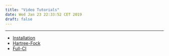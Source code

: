 ```yaml
---
title: "Video Tutorials"
date: Wed Jan 23 22:33:52 CET 2019
draft: false
---
```



---------------------

* [Installation](/post/installation)
* [Hartree-Fock](/post/hartree-fock)
* [Full-CI](/post/full-ci)

